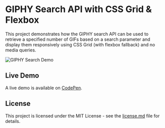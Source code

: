 # GIPHY Search API with CSS Grid & Flexbox
This project demonstrates how the GIPHY search API can be used to retrieve a specified number of GIFs based on a search parameter and display them responsively using CSS Grid (with flexbox fallback) and no media queries.

![GIPHY Search Demo](https://github.com/georgewpark/GIPHY-Search/blob/master/demo-gif.gif "GIPHY Search Demo")

## Live Demo
A live demo is available on [CodePen](https://codepen.io/GeorgePark/full/bMWGRB/).

## License
This project is licensed under the MIT License - see the [license.md](license.md) file for details.